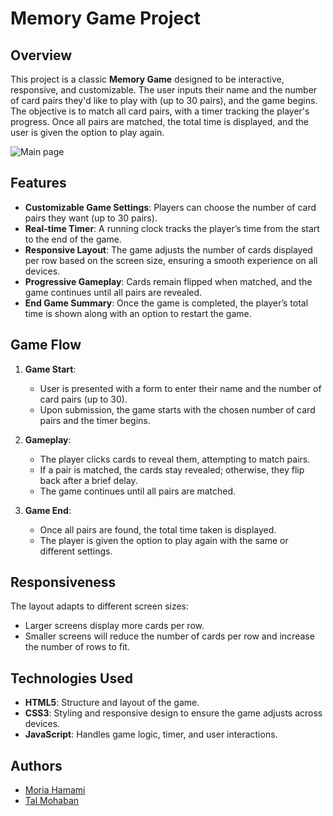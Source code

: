 # Memory Game Project

## Overview
This project is a classic **Memory Game** designed to be interactive, responsive, and customizable. The user inputs their name and the number of card pairs they'd like to play with (up to 30 pairs), and the game begins. The objective is to match all card pairs, with a timer tracking the player's progress. Once all pairs are matched, the total time is displayed, and the user is given the option to play again.

![Main page](public/styles/imgs/readme.png "Main-page")

## Features
- **Customizable Game Settings**: Players can choose the number of card pairs they want (up to 30 pairs).
- **Real-time Timer**: A running clock tracks the player’s time from the start to the end of the game.
- **Responsive Layout**: The game adjusts the number of cards displayed per row based on the screen size, ensuring a smooth experience on all devices.
- **Progressive Gameplay**: Cards remain flipped when matched, and the game continues until all pairs are revealed.
- **End Game Summary**: Once the game is completed, the player’s total time is shown along with an option to restart the game.

## Game Flow
1. **Game Start**:
   - User is presented with a form to enter their name and the number of card pairs (up to 30).
   - Upon submission, the game starts with the chosen number of card pairs and the timer begins.

2. **Gameplay**:
   - The player clicks cards to reveal them, attempting to match pairs.
   - If a pair is matched, the cards stay revealed; otherwise, they flip back after a brief delay.
   - The game continues until all pairs are matched.

3. **Game End**:
   - Once all pairs are found, the total time taken is displayed.
   - The player is given the option to play again with the same or different settings.

## Responsiveness
The layout adapts to different screen sizes:
- Larger screens display more cards per row.
- Smaller screens will reduce the number of cards per row and increase the number of rows to fit.

## Technologies Used
- **HTML5**: Structure and layout of the game.
- **CSS3**: Styling and responsive design to ensure the game adjusts across devices.
- **JavaScript**: Handles game logic, timer, and user interactions.
  
## Authors
 - [Moria Hamami](https://github.com/MoriaHamami)
 - [Tal Mohaban](https://github.com/Talmohaban)
